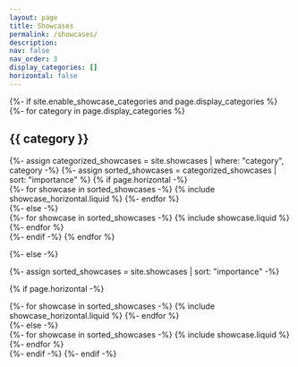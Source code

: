 ```yaml
---
layout: page
title: Showcases
permalink: /showcases/
description: 
nav: false
nav_order: 3
display_categories: []
horizontal: false
---
```


<!-- pages/showcases.md -->
<div class="showcases">
{%- if site.enable_showcase_categories and page.display_categories %}
  <!-- Display categorized showcase -->
  {%- for category in page.display_categories %}
  <h2 class="category">{{ category }}</h2>
  {%- assign categorized_showcases = site.showcases | where: "category", category -%}
  {%- assign sorted_showcases = categorized_showcases | sort: "importance" %}
  <!-- Generate cards for each showcase -->
  {% if page.horizontal -%}
  <div class="container">
    <div class="row row-cols-2">
    {%- for showcase in sorted_showcases -%}
      {% include showcase_horizontal.liquid %}
    {%- endfor %}
    </div>
  </div>
  {%- else -%}
  <div class="grid">
    {%- for showcase in sorted_showcases -%}
      {% include showcase.liquid %}
    {%- endfor %}
  </div>
  {%- endif -%}
  {% endfor %}

{%- else -%}
<!-- Display showcase without categories -->
  {%- assign sorted_showcases = site.showcases | sort: "importance" -%}
  <!-- Generate cards for each showcase -->
  {% if page.horizontal -%}
  <div class="container">
    <div class="row row-cols-2">
    {%- for showcase in sorted_showcases -%}
      {% include showcase_horizontal.liquid %}
    {%- endfor %}
    </div>
  </div>
  {%- else -%}
  <div class="grid">
    {%- for showcase in sorted_showcases -%}
      {% include showcase.liquid %}
    {%- endfor %}
  </div>
  {%- endif -%}
{%- endif -%}
</div>